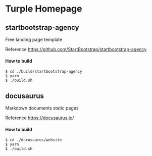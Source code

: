# Turple Homepage

## startbootstrap-agency

Free landing page template

Reference https://github.com/StartBootstrap/startbootstrap-agency

#### How to build


```
$ cd ./build/startbootstrap-agency
$ yarn
$ ./build.sh
```

## docusaurus

Markdown documents static pages

Reference https://docusaurus.io/

#### How to build

```
$ cd ./docusaurus/website
$ yarn
$ ./build.sh
```